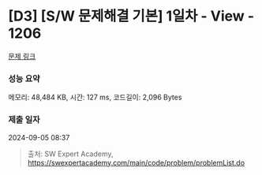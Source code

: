 # [D3] [S/W 문제해결 기본] 1일차 - View - 1206 

[문제 링크](https://swexpertacademy.com/main/code/problem/problemDetail.do?contestProbId=AV134DPqAA8CFAYh) 

### 성능 요약

메모리: 48,484 KB, 시간: 127 ms, 코드길이: 2,096 Bytes

### 제출 일자

2024-09-05 08:37



> 출처: SW Expert Academy, https://swexpertacademy.com/main/code/problem/problemList.do